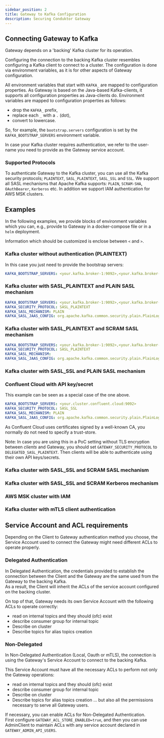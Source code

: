 ```yaml
---
sidebar_position: 2
title: Gateway to Kafka Configuration
description: Securing Conduktor Gateway
---
```


## Connecting Gateway to Kafka

Gateway depends on a 'backing' Kafka cluster for its operation.

Configuring the connection to the backing Kafka cluster resembles configuring a Kafka client to connect to a cluster.
The configuration is done via environment variables, as it is for other aspects of Gateway configuration.

All environment variables that start with `KAFKA_` are mapped to configuration properties.
As Gateway is based on the Java-based Kafka-clients, it supports all configuration properties as Java-clients do.
Environment variables are mapped to configuration properties as follows:
- drop the `KAFKA_` prefix,
- replace each `_` with a `.` (dot),
- convert to lowercase.

So, for example, the `bootstrap.servers` configuration is set by the `KAFKA_BOOTSTRAP_SERVERS` environment variable.

In case your Kafka cluster requires authentication, we refer to the user-name you need to provide as the Gateway service account.

### Supported Protocols

To authenticate Gateway to the Kafka cluster, you can use all the Kafka security protocols; `PLAINTEXT`, `SASL_PLAINTEXT`, `SASL_SSL` and `SSL`. We support all SASL mechanisms that Apache Kafka supports: `PLAIN`, `SCRAM-SHA`, `OAuthBearer`, `Kerberos` etc. In addition we support IAM authentication for AWS MSK clusters.



## Examples

In the following examples, we provide blocks of environment variables which you can, e.g., provide to Gateway in a docker-compose file or in a `helm` deployment. 

Information which should be customized is enclose between `<` and `>`.

### Kafka cluster without authentication (PLAINTEXT)

In this case you just need to provide the bootstrap servers:

```yaml
KAFKA_BOOTSTRAP_SERVERS: <your.kafka.broker-1:9092>,<your.kafka.broker-2:9092>
```

### Kafka cluster with SASL_PLAINTEXT and PLAIN SASL mechanism

```yaml
KAFKA_BOOTSTRAP_SERVERS: <your.kafka.broker-1:9092>,<your.kafka.broker-2:9092>
KAFKA_SECURITY_PROTOCOL: SASL_PLAINTEXT
KAFKA_SASL_MECHANISM: PLAIN
KAFKA_SASL_JAAS_CONFIG: org.apache.kafka.common.security.plain.PlainLoginModule required username="<gw-sa-username>" password="<gw-sa-password>";
```

### Kafka cluster with SASL_PLAINTEXT and SCRAM SASL mechanism

```yaml
KAFKA_BOOTSTRAP_SERVERS: <your.kafka.broker-1:9092>,<your.kafka.broker-2:9092>
KAFKA_SECURITY_PROTOCOL: SASL_PLAINTEXT
KAFKA_SASL_MECHANISM: 
KAFKA_SASL_JAAS_CONFIG: org.apache.kafka.common.security.plain.PlainLoginModule required username="<gw-sa-username>" password="<gw-sa-password>";
```

### Kafka cluster with SASL_SSL and PLAIN SASL mechanism

### Confluent Cloud with API key/secret
This example can be seen as a special case of the one above.

```yaml
KAFKA_BOOTSTRAP_SERVERS: <your.cluster.confluent.cloud:9092>
KAFKA_SECURITY_PROTOCOL: SASL_SSL
KAFKA_SASL_MECHANISM: PLAIN
KAFKA_SASL_JAAS_CONFIG: org.apache.kafka.common.security.plain.PlainLoginModule required username="<API_KEY>" password="<API_SECRET>";
```
As Confluent Cloud uses certificates signed by a well-known CA, you normally do not need to specify a trust-store.

Note: In case you are using this in a PoC setting without TLS encryption between *clients* and Gateway, you should set `GATEWAY_SECURITY_PROTOCOL` to `DELEGATED_SASL_PLAINTEXT`. Then clients will be able to authenticate using their own API keys/secrets.

### Kafka cluster with SASL_SSL and SCRAM SASL mechanism

### Kafka cluster with SASL_SSL and SCRAM Kerberos mechanism

### AWS MSK cluster with IAM


### Kafka cluster with mTLS client authentication  



## Service Account and ACL requirements

Depending on the Client to Gateway authentication method you choose, the Service Account used to connect the Gateway might need different ACLs to operate properly.

### Delegated Authentication
In Delegated Authentication, the credentials provided to establish the connection between the Client and the Gateway are the same used from the Gateway to the backing Kafka.  
As a result, the Client will inherit the ACLs of the service account configured on the backing cluster.

On top of that, Gateway needs its own Service Account with the following ACLs to operate correctly:
- read on internal topics and they should (ofc) exist
- describe consumer group for internal topic
- Describe on cluster
- Describe topics for alias topics creation

### Non-Delegated
In Non-Delegated Authentication (Local, Oauth or mTLS), the connection is using the Gateway's Service Account to connect to the backing Kafka.

This Service Account must have all the necessary ACLs to perform not only the Gateway operations:
- read on internal topics and they should (ofc) exist
- describe consumer group for internal topic
- Describe on cluster
- Describe topics for alias topics creation
... but also all the permissions necessary to serve all Gateway users.

If necessary, you can enable ACLs for Non-Delegated Authentication.  
First configure `GATEWAY_ACL_STORE_ENABLED=true`, and then you can use AdminClient to maintain ACLs with any service account declared in `GATEWAY_ADMIN_API_USERS`.

